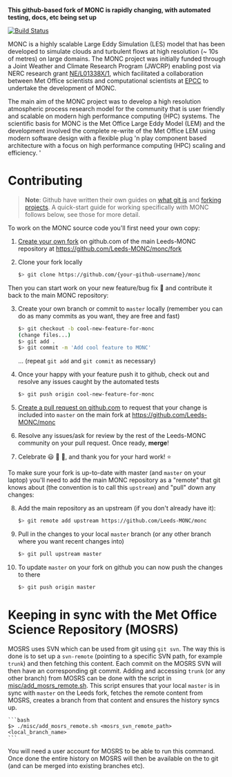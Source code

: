 **This github-based fork of MONC is rapidly changing, with automated testing,
docs, etc being set up**

[![Build Status](https://travis-ci.org/leifdenby/monc.svg?branch=master)](https://travis-ci.org/leifdenby/monc)

MONC is a highly scalable Large Eddy Simulation (LES) model that has been
developed to simulate clouds and turbulent flows at high resolution (~ 10s of
metres) on large domains. The MONC project was initially funded through a Joint
Weather and Climate Research Program (JWCRP) enabling post via NERC research
grant [NE/L01338X/1](http://gtr.rcuk.ac.uk/project/F1023ACF-76FF-4AD4-8E22-BA4A74451AD0),
which facilitated a collaboration between Met Office scientists and
computational scientists at [EPCC](http://www.epcc.ed.ac.uk/) to undertake the
development of MONC.

The main aim of the MONC project was to develop a high resolution atmospheric
process research model for the community that is user friendly and scalable on
modern high performance computing (HPC) systems. The scientific basis for MONC
is the Met Office Large Eddy Model (LEM) and the development involved the
complete re-write of the Met Office LEM using modern software design with
a flexible plug 'n play component based architecture with a focus on high
performance computing (HPC) scaling and efficiency.  '

# Contributing

> **Note**: Github have written their own guides on [what git
is](https://guides.github.com/activities/hello-world/) and [forking
projects](https://guides.github.com/activities/forking/). A quick-start
guide for working specifically with MONC follows below, see those for more
detail.

To work on the MONC source code you'll first need your own copy:

1. [Create your own fork](https://github.com/Leeds-MONC/monc/fork) on
   github.com of the main Leeds-MONC repository at
   https://github.com/Leeds-MONC/monc/fork

2. Clone your fork locally

    ```bash
    $> git clone https://github.com/{your-github-username}/monc
    ```

Then you can start work on your new feature/bug fix :rocket: and
contribute it back to the main MONC repository:

3. Create your own branch or commit to `master` locally (remember you can
   do as many commits as you want, they are free and fast)

    ```bash
    $> git checkout -b cool-new-feature-for-monc
    (change files...)
    $> git add .
    $> git commit -m 'Add cool feature to MONC'
    ```

    ... (repeat `git add` and `git commit` as necessary)

4. Once your happy with your feature push it to github, check out and
   resolve any issues caught by the automated tests

    ```bash
    $> git push origin cool-new-feature-for-monc
    ```

5. [Create a pull request on
   github.com](https://github.com/Leeds-MONC/monc/pull/new/master) to
   request that your change is included into `master` on the main fork at
   https://github.com/Leeds-MONC/monc

6. Resolve any issues/ask for review by the rest of the Leeds-MONC
   community on your pull request. Once ready, **merge**!

7. Celebrate :smiley: :tada: :confetti_ball:, and thank you for your hard
   work! :star:

To make sure your fork is up-to-date with master (and `master` on your
laptop) you'll need to add the main MONC repository as a "remote" that git
knows about (the convention is to call this `upstream`) and "pull" down
any changes:

8. Add the main repository as an upstream (if you don't already have it):
    
    ```bash
    $> git remote add upstream https://github.com/Leeds-MONC/monc
    ```

9. Pull in the changes to your local `master` branch (or any other branch where
   you want recent changes into)

    ```bash
    $> git pull upstream master
    ```

10. To update `master` on your fork on github you can now push the changes to
    there

    ```bash
    $> git push origin master
    ```


# Keeping in sync with the Met Office Science Repository (MOSRS)

MOSRS uses SVN which can be used from git using `git svn`. The way this is done
is to set up a `svn-remote` (pointing to a specific SVN path, for example
`trunk`) and then fetching this content. Each commit on the MOSRS SVN will
then have an corresponding git commit. Adding and accessing `trunk` (or
any other branch) from MOSRS can be done with the script in
[misc/add_mosrs_remote.sh](misc/add_mosrs_remote.sh). This script ensures
that your local `master` is in sync with `master` on the Leeds fork,
fetches the remote content from MOSRS, creates a branch from that content
and ensures the history syncs up.

    ```bash
    $> ./misc/add_mosrs_remote.sh <mosrs_svn_remote_path> <local_branch_name>
    ```

You will need a user account for MOSRS to be able to run this command.
Once done the entire history on MOSRS will then be available on the to git
(and can be merged into existing branches etc).

